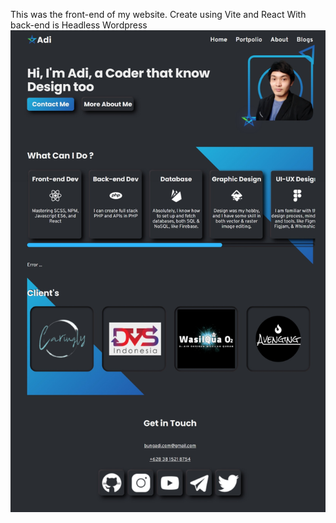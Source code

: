 This was the front-end of my website.
Create using Vite and React
With back-end is Headless Wordpress
![screenshoot](https://github.com/Bung-Adi/bungadi-front-end-2022/blob/main/screenshoot.jpeg)

